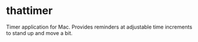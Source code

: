 # thattimer
Timer application for Mac.  Provides reminders at adjustable time increments to stand up and move a bit.
